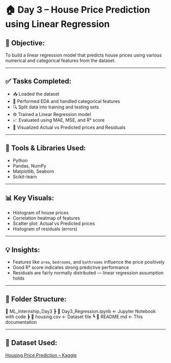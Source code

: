 # 🏠 Day 3 – House Price Prediction using Linear Regression

## 📌 Objective:
To build a linear regression model that predicts house prices using various numerical and categorical features from the dataset.

---

## ✅ Tasks Completed:
- 📥 Loaded the dataset
- 🧹 Performed EDA and handled categorical features
- 🔍 Split data into training and testing sets
- ⚙️ Trained a Linear Regression model
- 📈 Evaluated using MAE, MSE, and R² score
- 🧠 Visualized Actual vs Predicted prices and Residuals

---

## 🧰 Tools & Libraries Used:
- Python
- Pandas, NumPy
- Matplotlib, Seaborn
- Scikit-learn

---

## 📊 Key Visuals:
- Histogram of house prices
- Correlation heatmap of features
- Scatter plot: Actual vs Predicted prices
- Histogram of residuals (errors)

---

## 💡 Insights:
- Features like `area`, `bedrooms`, and `bathrooms` influence the price positively
- Good R² score indicates strong predictive performance
- Residuals are fairly normally distributed — linear regression assumption holds

---

## 📂 Folder Structure:
  📁 ML_Internship_Day3
   ┣ 📜 Day3_Regression.ipynb ← Jupyter Notebook with code
   ┣ 📜 housing.csv ← Dataset file
   ┗ 📜 README.md ← This documentation


---

## 🔗 Dataset Used:
[Housing Price Prediction – Kaggle](https://www.kaggle.com/datasets/harishkumardatalab/housing-price-prediction)
